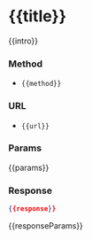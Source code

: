 # {{title}}
{{intro}}
### Method
- ```{{method}}```
### URL
- ```{{url}}```
### Params
{{params}}

### Response
```json
{{response}}
```
{{responseParams}}
